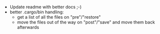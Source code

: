 - Update readme with better docs ;-)
- better .cargo/bin handling:
  - get a list of all the files on "pre"/"restore"
  - move the files out of the way on "post"/"save" and move them back afterwards
